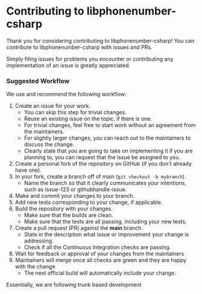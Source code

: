 # Contributing to libphonenumber-csharp

Thank you for considering contributing to libphonenumber-csharp! You can contribute to libphonenumber-csharp with issues and PRs.

Simply filing issues for problems you encounter or contributing any implementation of an issue is greatly appreciated.

### Suggested Workflow

We use and recommend the following workflow:

1. Create an issue for your work.
    - You can skip this step for trivial changes.
    - Reuse an existing issue on the topic, if there is one.
    - For trivial changes, feel free to start work without an agreement from the maintainers.
    - For slightly larger changes, you can reach out to the maintainers to discuss the change.
    - Clearly state that you are going to take on implementing it if you are planning to, you can request that the issue be assigned to you.
2. Create a personal fork of the repository on GitHub (if you don't already have one).
3. In your fork, create a branch off of main (`git checkout -b mybranch`).
    - Name the branch so that it clearly communicates your intentions, such as issue-123 or githubhandle-issue.
4. Make and commit your changes to your branch.
5. Add new tests corresponding to your change, if applicable.
6. Build the repository with your changes.
    - Make sure that the builds are clean.
    - Make sure that the tests are all passing, including your new tests.
7. Create a pull request (PR) against the **main** branch.
    - State in the description what issue or improvement your change is addressing.
    - Check if all the Continuous Integration checks are passing.
8. Wait for feedback or approval of your changes from the maintainers
9. Maintainers will merge once all checks are green and they are happy with the change
    - The next official build will automatically include your change.

Essentially, we are following trunk based development
